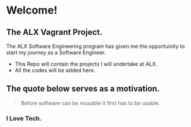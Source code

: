 # Welcome!
## The ALX Vagrant Project.


The ALX Software Engineering program has given me the opportuinity to start my journey as a Software Engineer.

- This Repo will contain the projects I will undertake at ALX.
- All the codes will be added here.

## The quote below serves as a motivation.

> Before software can be reusable it first has to be usable.
### I Love Tech.
















